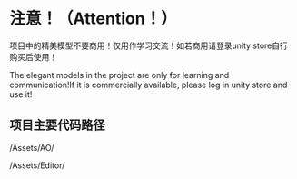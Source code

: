 # 注意！（Attention！）
项目中的精美模型不要商用！仅用作学习交流！如若商用请登录unity store自行购买后使用！

The elegant models in the project are only for learning and communication!If it is commercially available, please log in unity store and use it!

## 项目主要代码路径
/Assets/AO/

/Assets/Editor/


